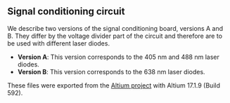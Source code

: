 ## Signal conditioning circuit

We describe two versions of the signal conditioning board, versions A and B. They differ by the voltage divider part of the circuit and therefore are to be used with different laser diodes.

- **Version A**: This version corresponds to the 405 nm and 488 nm laser diodes. 
- **Version B**: This version corresponds to the 638 nm laser diodes.

These files were exported from the [Altium project](https://github.com/ries-lab/LaserEngine/tree/master/Electronics/Electronics_manuscript/Custom_signal_conditioning/Altium_project) with Altium 17.1.9 (Build 592).

